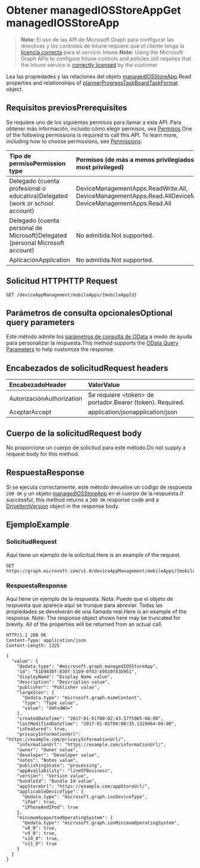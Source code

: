 # <a name="get-managediosstoreapp"></a><span data-ttu-id="12cbe-101">Obtener managedIOSStoreApp</span><span class="sxs-lookup"><span data-stu-id="12cbe-101">Get managedIOSStoreApp</span></span>

> <span data-ttu-id="12cbe-102">**Nota:** El uso de las API de Microsoft Graph para configurar las directivas y los controles de Intune requiere que el cliente tenga la [licencia correcta](https://go.microsoft.com/fwlink/?linkid=839381) para el servicio Intune.</span><span class="sxs-lookup"><span data-stu-id="12cbe-102">**Note:** Using the Microsoft Graph APIs to configure Intune controls and policies still requires that the Intune service is [correctly licensed](https://go.microsoft.com/fwlink/?linkid=839381) by the customer.</span></span>

<span data-ttu-id="12cbe-103">Lea las propiedades y las relaciones del objeto [managedIOSStoreApp](../resources/intune_apps_managediosstoreapp.md).</span><span class="sxs-lookup"><span data-stu-id="12cbe-103">Read properties and relationships of [plannerProgressTaskBoardTaskFormat](../resources/intune_apps_managediosstoreapp.md) object.</span></span>
## <a name="prerequisites"></a><span data-ttu-id="12cbe-104">Requisitos previos</span><span class="sxs-lookup"><span data-stu-id="12cbe-104">Prerequisites</span></span>
<span data-ttu-id="12cbe-p101">Se requiere uno de los siguientes permisos para llamar a esta API. Para obtener más información, incluido cómo elegir permisos, vea [Permisos](../../../concepts/permissions_reference.md).</span><span class="sxs-lookup"><span data-stu-id="12cbe-p101">One of the following permissions is required to call this API. To learn more, including how to choose permissions, see [Permissions](../../../concepts/permissions_reference.md).</span></span>

|<span data-ttu-id="12cbe-107">Tipo de permiso</span><span class="sxs-lookup"><span data-stu-id="12cbe-107">Permission type</span></span>|<span data-ttu-id="12cbe-108">Permisos (de más a menos privilegiados)</span><span class="sxs-lookup"><span data-stu-id="12cbe-108">Permissions (from least to most privileged)</span></span>|
|:---|:---|
|<span data-ttu-id="12cbe-109">Delegado (cuenta profesional o educativa)</span><span class="sxs-lookup"><span data-stu-id="12cbe-109">Delegated (work or school account)</span></span>|<span data-ttu-id="12cbe-110">DeviceManagementApps.ReadWrite.All, DeviceManagementApps.Read.All</span><span class="sxs-lookup"><span data-stu-id="12cbe-110">DeviceManagementApps.ReadWrite.All, DeviceManagementApps.Read.All</span></span>|
|<span data-ttu-id="12cbe-111">Delegado (cuenta personal de Microsoft)</span><span class="sxs-lookup"><span data-stu-id="12cbe-111">Delegated (personal Microsoft account)</span></span>|<span data-ttu-id="12cbe-112">No admitida.</span><span class="sxs-lookup"><span data-stu-id="12cbe-112">Not supported.</span></span>|
|<span data-ttu-id="12cbe-113">Aplicación</span><span class="sxs-lookup"><span data-stu-id="12cbe-113">Application</span></span>|<span data-ttu-id="12cbe-114">No admitida.</span><span class="sxs-lookup"><span data-stu-id="12cbe-114">Not supported.</span></span>|

## <a name="http-request"></a><span data-ttu-id="12cbe-115">Solicitud HTTP</span><span class="sxs-lookup"><span data-stu-id="12cbe-115">HTTP Request</span></span>
<!-- {
  "blockType": "ignored"
}
-->
``` http
GET /deviceAppManagement/mobileApps/{mobileAppId}
```

## <a name="optional-query-parameters"></a><span data-ttu-id="12cbe-116">Parámetros de consulta opcionales</span><span class="sxs-lookup"><span data-stu-id="12cbe-116">Optional query parameters</span></span>
<span data-ttu-id="12cbe-117">Este método admite los [parámetros de consulta de OData](https://developer.microsoft.com/es-ES/graph/docs/overview/query_parameters) a modo de ayuda para personalizar la respuesta.</span><span class="sxs-lookup"><span data-stu-id="12cbe-117">This method supports the [OData Query Parameters](https://developer.microsoft.com/es-ES/graph/docs/overview/query_parameters) to help customize the response.</span></span>
## <a name="request-headers"></a><span data-ttu-id="12cbe-118">Encabezados de solicitud</span><span class="sxs-lookup"><span data-stu-id="12cbe-118">Request headers</span></span>
|<span data-ttu-id="12cbe-119">Encabezado</span><span class="sxs-lookup"><span data-stu-id="12cbe-119">Header</span></span>|<span data-ttu-id="12cbe-120">Valor</span><span class="sxs-lookup"><span data-stu-id="12cbe-120">Value</span></span>|
|:---|:---|
|<span data-ttu-id="12cbe-121">Autorización</span><span class="sxs-lookup"><span data-stu-id="12cbe-121">Authorization</span></span>|<span data-ttu-id="12cbe-122">Se requiere &lt;token&gt; de portador.</span><span class="sxs-lookup"><span data-stu-id="12cbe-122">Bearer {token}. Required.</span></span>|
|<span data-ttu-id="12cbe-123">Aceptar</span><span class="sxs-lookup"><span data-stu-id="12cbe-123">Accept</span></span>|<span data-ttu-id="12cbe-124">application/json</span><span class="sxs-lookup"><span data-stu-id="12cbe-124">application/json</span></span>|

## <a name="request-body"></a><span data-ttu-id="12cbe-125">Cuerpo de la solicitud</span><span class="sxs-lookup"><span data-stu-id="12cbe-125">Request body</span></span>
<span data-ttu-id="12cbe-126">No proporcione un cuerpo de solicitud para este método.</span><span class="sxs-lookup"><span data-stu-id="12cbe-126">Do not supply a request body for this method.</span></span>

## <a name="response"></a><span data-ttu-id="12cbe-127">Respuesta</span><span class="sxs-lookup"><span data-stu-id="12cbe-127">Response</span></span>
<span data-ttu-id="12cbe-128">Si se ejecuta correctamente, este método devuelve un código de respuesta `200 OK` y un objeto [managedIOSStoreApp](../resources/intune_apps_managediosstoreapp.md) en el cuerpo de la respuesta.</span><span class="sxs-lookup"><span data-stu-id="12cbe-128">If successful, this method returns a `200 OK` response code and a [DriveItemVersion](../resources/intune_apps_managediosstoreapp.md) object in the response body.</span></span>

## <a name="example"></a><span data-ttu-id="12cbe-129">Ejemplo</span><span class="sxs-lookup"><span data-stu-id="12cbe-129">Example</span></span>
### <a name="request"></a><span data-ttu-id="12cbe-130">Solicitud</span><span class="sxs-lookup"><span data-stu-id="12cbe-130">Request</span></span>
<span data-ttu-id="12cbe-131">Aquí tiene un ejemplo de la solicitud.</span><span class="sxs-lookup"><span data-stu-id="12cbe-131">Here is an example of the request.</span></span>
``` http
GET https://graph.microsoft.com/v1.0/deviceAppManagement/mobileApps/{mobileAppId}
```

### <a name="response"></a><span data-ttu-id="12cbe-132">Respuesta</span><span class="sxs-lookup"><span data-stu-id="12cbe-132">Response</span></span>
<span data-ttu-id="12cbe-p102">Aquí tiene un ejemplo de la respuesta. Nota: Puede que el objeto de respuesta que aparece aquí se trunque para abreviar. Todas las propiedades se devolverán de una llamada real.</span><span class="sxs-lookup"><span data-stu-id="12cbe-p102">Here is an example of the response. Note: The response object shown here may be truncated for brevity. All of the properties will be returned from an actual call.</span></span>
``` http
HTTP/1.1 200 OK
Content-Type: application/json
Content-Length: 1325

{
  "value": {
    "@odata.type": "#microsoft.graph.managedIOSStoreApp",
    "id": "51b9830f-830f-51b9-0f83-b9510f83b951",
    "displayName": "Display Name value",
    "description": "Description value",
    "publisher": "Publisher value",
    "largeIcon": {
      "@odata.type": "microsoft.graph.mimeContent",
      "type": "Type value",
      "value": "dmFsdWU="
    },
    "createdDateTime": "2017-01-01T00:02:43.5775965-08:00",
    "lastModifiedDateTime": "2017-01-01T00:00:35.1329464-08:00",
    "isFeatured": true,
    "privacyInformationUrl": "https://example.com/privacyInformationUrl/",
    "informationUrl": "https://example.com/informationUrl/",
    "owner": "Owner value",
    "developer": "Developer value",
    "notes": "Notes value",
    "publishingState": "processing",
    "appAvailability": "lineOfBusiness",
    "version": "Version value",
    "bundleId": "Bundle Id value",
    "appStoreUrl": "https://example.com/appStoreUrl/",
    "applicableDeviceType": {
      "@odata.type": "microsoft.graph.iosDeviceType",
      "iPad": true,
      "iPhoneAndIPod": true
    },
    "minimumSupportedOperatingSystem": {
      "@odata.type": "microsoft.graph.iosMinimumOperatingSystem",
      "v8_0": true,
      "v9_0": true,
      "v10_0": true,
      "v11_0": true
    }
  }
}
```



